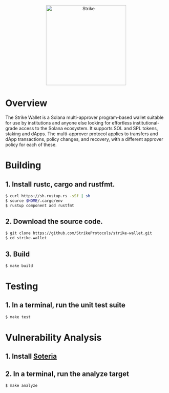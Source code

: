 <p align="center">
  <a href="https://strikeprotocols.com">
    <img alt="Strike" src="https://strikeprotocols.com/wp-content/uploads/2022/02/strike-tag.png" width="250" />
  </a>
</p>

# Overview

The Strike Wallet is a Solana multi-approver program-based wallet suitable for
use by institutions and anyone else looking for effortless institutional-grade
access to the Solana ecosystem. It supports SOL and SPL tokens, staking and
dApps. The multi-approver protocol applies to transfers and dApp transactions,
policy changes, and recovery, with a different approver policy for each of these.

# Building

## **1. Install rustc, cargo and rustfmt.**

```bash
$ curl https://sh.rustup.rs -sSf | sh
$ source $HOME/.cargo/env
$ rustup component add rustfmt
```

## **2. Download the source code.**

```bash
$ git clone https://github.com/StrikeProtocols/strike-wallet.git
$ cd strike-wallet
```

## **3. Build**

```bash
$ make build
```

# Testing

## **1. In a terminal, run the unit test suite**

```bash
$ make test
```

# Vulnerability Analysis

## **1. Install [Soteria](https://www.soteria.dev/post/soteria-a-vulnerability-scanner-for-solana-smart-contracts)**

## **2. In a terminal, run the analyze target**

```bash
$ make analyze
```
